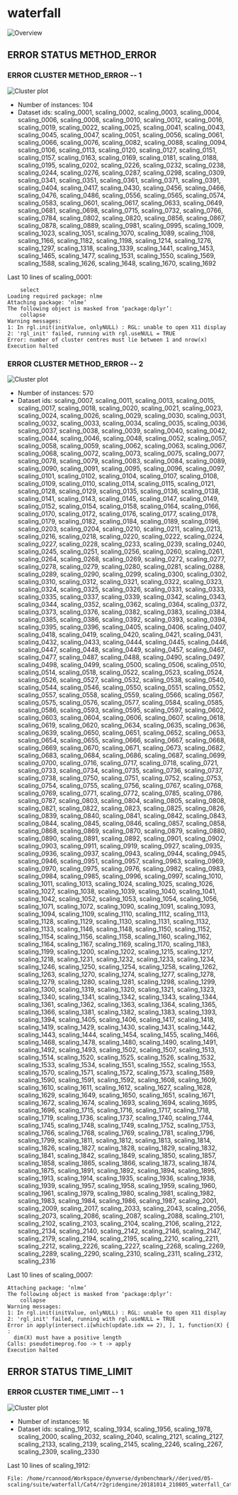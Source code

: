 # waterfall
![Overview](waterfall.png)

## ERROR STATUS METHOD_ERROR

### ERROR CLUSTER METHOD_ERROR -- 1
![Cluster plot](error_class_plots/waterfall_method_error_1.png)

 * Number of instances: 104
 * Dataset ids: scaling_0001, scaling_0002, scaling_0003, scaling_0004, scaling_0006, scaling_0008, scaling_0010, scaling_0012, scaling_0016, scaling_0019, scaling_0022, scaling_0025, scaling_0041, scaling_0043, scaling_0045, scaling_0047, scaling_0051, scaling_0056, scaling_0061, scaling_0066, scaling_0076, scaling_0082, scaling_0088, scaling_0094, scaling_0106, scaling_0113, scaling_0120, scaling_0127, scaling_0151, scaling_0157, scaling_0163, scaling_0169, scaling_0181, scaling_0188, scaling_0195, scaling_0202, scaling_0226, scaling_0232, scaling_0238, scaling_0244, scaling_0276, scaling_0287, scaling_0298, scaling_0309, scaling_0341, scaling_0351, scaling_0361, scaling_0371, scaling_0391, scaling_0404, scaling_0417, scaling_0430, scaling_0456, scaling_0466, scaling_0476, scaling_0486, scaling_0556, scaling_0565, scaling_0574, scaling_0583, scaling_0601, scaling_0617, scaling_0633, scaling_0649, scaling_0681, scaling_0698, scaling_0715, scaling_0732, scaling_0766, scaling_0784, scaling_0802, scaling_0820, scaling_0856, scaling_0867, scaling_0878, scaling_0889, scaling_0981, scaling_0995, scaling_1009, scaling_1023, scaling_1051, scaling_1070, scaling_1089, scaling_1108, scaling_1166, scaling_1182, scaling_1198, scaling_1214, scaling_1276, scaling_1297, scaling_1318, scaling_1339, scaling_1441, scaling_1453, scaling_1465, scaling_1477, scaling_1531, scaling_1550, scaling_1569, scaling_1588, scaling_1626, scaling_1648, scaling_1670, scaling_1692

Last 10 lines of scaling_0001:
```
    select
Loading required package: nlme
Attaching package: ‘nlme’
The following object is masked from ‘package:dplyr’:
    collapse
Warning messages:
1: In rgl.init(initValue, onlyNULL) : RGL: unable to open X11 display
2: 'rgl_init' failed, running with rgl.useNULL = TRUE 
Error: number of cluster centres must lie between 1 and nrow(x)
Execution halted
```

### ERROR CLUSTER METHOD_ERROR -- 2
![Cluster plot](error_class_plots/waterfall_method_error_2.png)

 * Number of instances: 570
 * Dataset ids: scaling_0007, scaling_0011, scaling_0013, scaling_0015, scaling_0017, scaling_0018, scaling_0020, scaling_0021, scaling_0023, scaling_0024, scaling_0026, scaling_0029, scaling_0030, scaling_0031, scaling_0032, scaling_0033, scaling_0034, scaling_0035, scaling_0036, scaling_0037, scaling_0038, scaling_0039, scaling_0040, scaling_0042, scaling_0044, scaling_0046, scaling_0048, scaling_0052, scaling_0057, scaling_0058, scaling_0059, scaling_0062, scaling_0063, scaling_0067, scaling_0068, scaling_0072, scaling_0073, scaling_0075, scaling_0077, scaling_0078, scaling_0079, scaling_0083, scaling_0084, scaling_0089, scaling_0090, scaling_0091, scaling_0095, scaling_0096, scaling_0097, scaling_0101, scaling_0102, scaling_0104, scaling_0107, scaling_0108, scaling_0109, scaling_0110, scaling_0114, scaling_0115, scaling_0121, scaling_0128, scaling_0129, scaling_0135, scaling_0136, scaling_0138, scaling_0141, scaling_0143, scaling_0145, scaling_0147, scaling_0149, scaling_0152, scaling_0154, scaling_0158, scaling_0164, scaling_0166, scaling_0170, scaling_0172, scaling_0176, scaling_0177, scaling_0178, scaling_0179, scaling_0182, scaling_0184, scaling_0189, scaling_0196, scaling_0203, scaling_0204, scaling_0210, scaling_0211, scaling_0213, scaling_0216, scaling_0218, scaling_0220, scaling_0222, scaling_0224, scaling_0227, scaling_0228, scaling_0233, scaling_0239, scaling_0240, scaling_0245, scaling_0251, scaling_0256, scaling_0260, scaling_0261, scaling_0264, scaling_0268, scaling_0269, scaling_0272, scaling_0277, scaling_0278, scaling_0279, scaling_0280, scaling_0281, scaling_0288, scaling_0289, scaling_0290, scaling_0299, scaling_0300, scaling_0302, scaling_0310, scaling_0312, scaling_0321, scaling_0322, scaling_0323, scaling_0324, scaling_0325, scaling_0326, scaling_0331, scaling_0333, scaling_0335, scaling_0337, scaling_0339, scaling_0342, scaling_0343, scaling_0344, scaling_0352, scaling_0362, scaling_0364, scaling_0372, scaling_0373, scaling_0376, scaling_0382, scaling_0383, scaling_0384, scaling_0385, scaling_0386, scaling_0392, scaling_0393, scaling_0394, scaling_0395, scaling_0396, scaling_0405, scaling_0406, scaling_0407, scaling_0418, scaling_0419, scaling_0420, scaling_0421, scaling_0431, scaling_0432, scaling_0433, scaling_0444, scaling_0445, scaling_0446, scaling_0447, scaling_0448, scaling_0449, scaling_0457, scaling_0467, scaling_0477, scaling_0487, scaling_0488, scaling_0490, scaling_0497, scaling_0498, scaling_0499, scaling_0500, scaling_0506, scaling_0510, scaling_0514, scaling_0518, scaling_0522, scaling_0523, scaling_0524, scaling_0526, scaling_0527, scaling_0532, scaling_0538, scaling_0540, scaling_0544, scaling_0546, scaling_0550, scaling_0551, scaling_0552, scaling_0557, scaling_0558, scaling_0559, scaling_0566, scaling_0567, scaling_0575, scaling_0576, scaling_0577, scaling_0584, scaling_0585, scaling_0586, scaling_0593, scaling_0595, scaling_0597, scaling_0602, scaling_0603, scaling_0604, scaling_0606, scaling_0607, scaling_0618, scaling_0619, scaling_0620, scaling_0634, scaling_0635, scaling_0636, scaling_0639, scaling_0650, scaling_0651, scaling_0652, scaling_0653, scaling_0654, scaling_0655, scaling_0666, scaling_0667, scaling_0668, scaling_0669, scaling_0670, scaling_0671, scaling_0673, scaling_0682, scaling_0683, scaling_0684, scaling_0686, scaling_0687, scaling_0699, scaling_0700, scaling_0716, scaling_0717, scaling_0718, scaling_0721, scaling_0733, scaling_0734, scaling_0735, scaling_0736, scaling_0737, scaling_0738, scaling_0750, scaling_0751, scaling_0752, scaling_0753, scaling_0754, scaling_0755, scaling_0756, scaling_0767, scaling_0768, scaling_0769, scaling_0771, scaling_0772, scaling_0785, scaling_0786, scaling_0787, scaling_0803, scaling_0804, scaling_0805, scaling_0808, scaling_0821, scaling_0822, scaling_0823, scaling_0825, scaling_0826, scaling_0839, scaling_0840, scaling_0841, scaling_0842, scaling_0843, scaling_0844, scaling_0845, scaling_0846, scaling_0857, scaling_0858, scaling_0868, scaling_0869, scaling_0870, scaling_0879, scaling_0880, scaling_0890, scaling_0891, scaling_0892, scaling_0901, scaling_0902, scaling_0903, scaling_0911, scaling_0919, scaling_0927, scaling_0935, scaling_0936, scaling_0937, scaling_0943, scaling_0944, scaling_0945, scaling_0946, scaling_0951, scaling_0957, scaling_0963, scaling_0969, scaling_0970, scaling_0975, scaling_0976, scaling_0982, scaling_0983, scaling_0984, scaling_0985, scaling_0996, scaling_0997, scaling_1010, scaling_1011, scaling_1013, scaling_1024, scaling_1025, scaling_1026, scaling_1027, scaling_1038, scaling_1039, scaling_1040, scaling_1041, scaling_1042, scaling_1052, scaling_1053, scaling_1054, scaling_1056, scaling_1071, scaling_1072, scaling_1090, scaling_1091, scaling_1093, scaling_1094, scaling_1109, scaling_1110, scaling_1112, scaling_1113, scaling_1128, scaling_1129, scaling_1130, scaling_1131, scaling_1132, scaling_1133, scaling_1146, scaling_1148, scaling_1150, scaling_1152, scaling_1154, scaling_1156, scaling_1158, scaling_1160, scaling_1162, scaling_1164, scaling_1167, scaling_1169, scaling_1170, scaling_1183, scaling_1199, scaling_1200, scaling_1202, scaling_1215, scaling_1217, scaling_1218, scaling_1231, scaling_1232, scaling_1233, scaling_1234, scaling_1246, scaling_1250, scaling_1254, scaling_1258, scaling_1262, scaling_1263, scaling_1270, scaling_1274, scaling_1277, scaling_1278, scaling_1279, scaling_1280, scaling_1281, scaling_1298, scaling_1299, scaling_1300, scaling_1319, scaling_1320, scaling_1321, scaling_1323, scaling_1340, scaling_1341, scaling_1342, scaling_1343, scaling_1344, scaling_1361, scaling_1362, scaling_1363, scaling_1364, scaling_1365, scaling_1366, scaling_1381, scaling_1382, scaling_1383, scaling_1393, scaling_1394, scaling_1405, scaling_1406, scaling_1417, scaling_1418, scaling_1419, scaling_1429, scaling_1430, scaling_1431, scaling_1442, scaling_1443, scaling_1444, scaling_1454, scaling_1455, scaling_1466, scaling_1468, scaling_1478, scaling_1480, scaling_1490, scaling_1491, scaling_1492, scaling_1493, scaling_1502, scaling_1507, scaling_1513, scaling_1514, scaling_1520, scaling_1525, scaling_1526, scaling_1532, scaling_1533, scaling_1534, scaling_1551, scaling_1552, scaling_1553, scaling_1570, scaling_1571, scaling_1572, scaling_1573, scaling_1589, scaling_1590, scaling_1591, scaling_1592, scaling_1608, scaling_1609, scaling_1610, scaling_1611, scaling_1612, scaling_1627, scaling_1628, scaling_1629, scaling_1649, scaling_1650, scaling_1651, scaling_1671, scaling_1672, scaling_1674, scaling_1693, scaling_1694, scaling_1695, scaling_1696, scaling_1715, scaling_1716, scaling_1717, scaling_1718, scaling_1719, scaling_1736, scaling_1737, scaling_1740, scaling_1744, scaling_1745, scaling_1748, scaling_1749, scaling_1752, scaling_1753, scaling_1766, scaling_1768, scaling_1769, scaling_1781, scaling_1796, scaling_1799, scaling_1811, scaling_1812, scaling_1813, scaling_1814, scaling_1826, scaling_1827, scaling_1828, scaling_1829, scaling_1832, scaling_1841, scaling_1842, scaling_1849, scaling_1850, scaling_1857, scaling_1858, scaling_1865, scaling_1866, scaling_1873, scaling_1874, scaling_1875, scaling_1891, scaling_1892, scaling_1894, scaling_1895, scaling_1913, scaling_1914, scaling_1935, scaling_1936, scaling_1938, scaling_1939, scaling_1957, scaling_1958, scaling_1959, scaling_1960, scaling_1961, scaling_1979, scaling_1980, scaling_1981, scaling_1982, scaling_1983, scaling_1984, scaling_1986, scaling_1987, scaling_2001, scaling_2009, scaling_2017, scaling_2033, scaling_2043, scaling_2056, scaling_2073, scaling_2086, scaling_2087, scaling_2088, scaling_2101, scaling_2102, scaling_2103, scaling_2104, scaling_2106, scaling_2122, scaling_2134, scaling_2140, scaling_2142, scaling_2146, scaling_2147, scaling_2179, scaling_2194, scaling_2195, scaling_2210, scaling_2211, scaling_2212, scaling_2226, scaling_2227, scaling_2268, scaling_2269, scaling_2289, scaling_2290, scaling_2310, scaling_2311, scaling_2312, scaling_2316

Last 10 lines of scaling_0007:
```
Attaching package: ‘nlme’
The following object is masked from ‘package:dplyr’:
    collapse
Warning messages:
1: In rgl.init(initValue, onlyNULL) : RGL: unable to open X11 display
2: 'rgl_init' failed, running with rgl.useNULL = TRUE 
Error in apply(intersect.i[which(update.idx == 2), ], 1, function(X) { : 
  dim(X) must have a positive length
Calls: pseudotimeprog.foo -> t -> apply
Execution halted
```

## ERROR STATUS TIME_LIMIT

### ERROR CLUSTER TIME_LIMIT -- 1
![Cluster plot](error_class_plots/waterfall_time_limit_1.png)

 * Number of instances: 16
 * Dataset ids: scaling_1912, scaling_1934, scaling_1956, scaling_1978, scaling_2000, scaling_2032, scaling_2040, scaling_2121, scaling_2127, scaling_2133, scaling_2139, scaling_2145, scaling_2246, scaling_2267, scaling_2309, scaling_2330

Last 10 lines of scaling_1912:
```
File: /home/rcannood/Workspace/dynverse/dynbenchmark//derived/05-scaling/suite/waterfall/Cat4/r2gridengine/20181014_210805_waterfall_Cat4_sbr5SBQabX/log/log.177.e.txt
```


